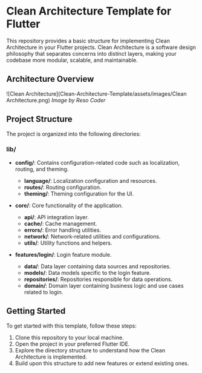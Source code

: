 # Clean Architecture Template for Flutter

This repository provides a basic structure for implementing Clean Architecture in your Flutter projects. Clean Architecture is a software design philosophy that separates concerns into distinct layers, making your codebase more modular, scalable, and maintainable.

## Architecture Overview

![Clean Architecture](Clean-Architecture-Template/assets/images/Clean Architecture.png)
*Image by Reso Coder*

## Project Structure

The project is organized into the following directories:

### lib/
- **config/**: Contains configuration-related code such as localization, routing, and theming.
  - **language/**: Localization configuration and resources.
  - **routes/**: Routing configuration.
  - **theming/**: Theming configuration for the UI.

- **core/**: Core functionality of the application.
  - **api/**: API integration layer.
  - **cache/**: Cache management.
  - **errors/**: Error handling utilities.
  - **network/**: Network-related utilities and configurations.
  - **utils/**: Utility functions and helpers.

- **features/login/**: Login feature module.
  - **data/**: Data layer containing data sources and repositories.
  - **models/**: Data models specific to the login feature.
  - **repositories/**: Repositories responsible for data operations.
  - **domain/**: Domain layer containing business logic and use cases related to login.

## Getting Started

To get started with this template, follow these steps:

1. Clone this repository to your local machine.
2. Open the project in your preferred Flutter IDE.
3. Explore the directory structure to understand how the Clean Architecture is implemented.
4. Build upon this structure to add new features or extend existing ones.
